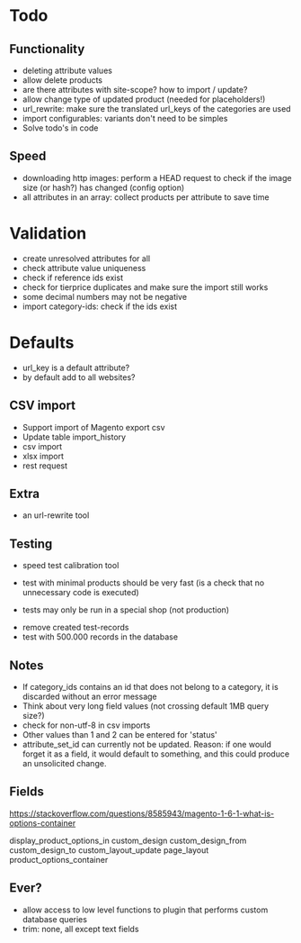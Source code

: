 # Todo

## Functionality

* deleting attribute values
* allow delete products
* are there attributes with site-scope? how to import / update?
* allow change type of updated product (needed for placeholders!)
* url_rewrite: make sure the translated url_keys of the categories are used
* import configurables: variants don't need to be simples
* Solve todo's in code

## Speed

* downloading http images: perform a HEAD request to check if the image size (or hash?) has changed (config option)
* all attributes in an array: collect products per attribute to save time

# Validation

* create unresolved attributes for all
* check attribute value uniqueness
* check if reference ids exist
* check for tierprice duplicates and make sure the import still works
* some decimal numbers may not be negative
* import category-ids: check if the ids exist

# Defaults

* url_key is a default attribute?
* by default add to all websites?

## CSV import

* Support import of Magento export csv
* Update table import_history
* csv import
* xlsx import
* rest request

## Extra

* an url-rewrite tool

## Testing

* speed test calibration tool
- test with minimal products should be very fast (is a check that no unnecessary code is executed)
* tests may only be run in a special shop (not production)
- remove created test-records
- test with 500.000 records in the database

## Notes

* If category_ids contains an id that does not belong to a category, it is discarded without an error message
* Think about very long field values (not crossing default 1MB query size?)
* check for non-utf-8 in csv imports
* Other values than 1 and 2 can be entered for 'status'
* attribute_set_id can currently not be updated. Reason: if one would forget it as a field, it would default to something, and this could produce an unsolicited change.

## Fields

https://stackoverflow.com/questions/8585943/magento-1-6-1-what-is-options-container

display_product_options_in
custom_design
custom_design_from
custom_design_to
custom_layout_update
page_layout
product_options_container

## Ever?

* allow access to low level functions to plugin that performs custom database queries
* trim: none, all except text fields
